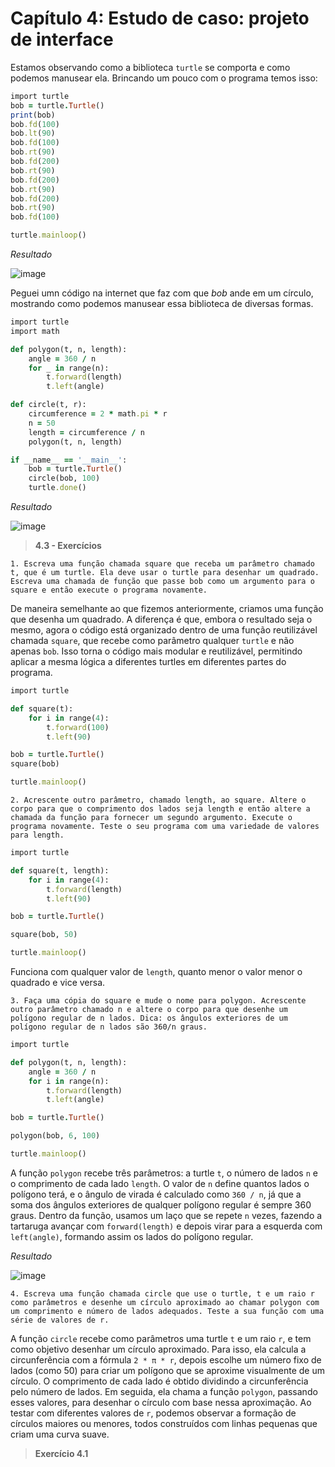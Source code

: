 # Capítulo 4: Estudo de caso: projeto de interface

Estamos observando como a biblioteca ```turtle``` se comporta e como podemos manusear ela. Brincando um pouco com o programa temos isso:

```ruby
import turtle
bob = turtle.Turtle()
print(bob)
bob.fd(100)
bob.lt(90)
bob.fd(100)
bob.rt(90)
bob.fd(200)
bob.rt(90)
bob.fd(200)
bob.rt(90)
bob.fd(200)
bob.rt(90)
bob.fd(100)

turtle.mainloop()
```

*Resultado*

![image](https://github.com/user-attachments/assets/7faf1c25-d7c9-484e-ab5a-86809e981453)

Peguei umn código na internet que faz com que *bob* ande em um círculo, mostrando como podemos manusear essa biblioteca de diversas formas. 

```ruby
import turtle
import math

def polygon(t, n, length):
    angle = 360 / n
    for _ in range(n):
        t.forward(length)
        t.left(angle)

def circle(t, r):
    circumference = 2 * math.pi * r
    n = 50
    length = circumference / n
    polygon(t, n, length)

if __name__ == '__main__':
    bob = turtle.Turtle()
    circle(bob, 100)
    turtle.done()
```

*Resultado*

![image](https://github.com/user-attachments/assets/ab39b59e-150f-4ccb-9793-2e74fc7a0817)

> **4.3 - Exercícios**

```1. Escreva uma função chamada square que receba um parâmetro chamado t, que é um turtle. Ela deve usar o turtle para desenhar um quadrado. Escreva uma chamada de função que passe bob como um argumento para o square e então execute o programa novamente.```

De maneira semelhante ao que fizemos anteriormente, criamos uma função que desenha um quadrado. A diferença é que, embora o resultado seja o mesmo, agora o código está organizado dentro de uma função reutilizável chamada ```square```, que recebe como parâmetro qualquer ```turtle``` e não apenas ```bob```. Isso torna o código mais modular e reutilizável, permitindo aplicar a mesma lógica a diferentes turtles em diferentes partes do programa.

```ruby
import turtle

def square(t):
    for i in range(4):
        t.forward(100)
        t.left(90)

bob = turtle.Turtle()
square(bob)

turtle.mainloop()
```

```2. Acrescente outro parâmetro, chamado length, ao square. Altere o corpo para que o comprimento dos lados seja length e então altere a chamada da função para fornecer um segundo argumento. Execute o programa novamente. Teste o seu programa com uma variedade de valores para length.```

```ruby
import turtle

def square(t, length):
    for i in range(4):
        t.forward(length)
        t.left(90)

bob = turtle.Turtle()

square(bob, 50)

turtle.mainloop()
```

Funciona com qualquer valor de ```length```, quanto menor o valor menor o quadrado e vice versa.

```3. Faça uma cópia do square e mude o nome para polygon. Acrescente outro parâmetro chamado n e altere o corpo para que desenhe um polígono regular de n lados. Dica: os ângulos exteriores de um polígono regular de n lados são 360/n graus.```

```ruby
import turtle

def polygon(t, n, length):
    angle = 360 / n
    for i in range(n):
        t.forward(length)
        t.left(angle)

bob = turtle.Turtle()

polygon(bob, 6, 100)

turtle.mainloop()
```

A função ```polygon``` recebe três parâmetros: a turtle ```t```, o número de lados ```n``` e o comprimento de cada lado ```length```. O valor de ```n``` define quantos lados o polígono terá, e o ângulo de virada é calculado como ```360 / n```, já que a soma dos ângulos exteriores de qualquer polígono regular é sempre 360 graus. Dentro da função, usamos um laço que se repete ```n``` vezes, fazendo a tartaruga avançar com ```forward(length)``` e depois virar para a esquerda com ```left(angle)```, formando assim os lados do polígono regular.

*Resultado*

![image](https://github.com/user-attachments/assets/96d1ac2e-fb37-4069-9ce0-25e18cf03c4b)

```4. Escreva uma função chamada circle que use o turtle, t e um raio r como parâmetros e desenhe um círculo aproximado ao chamar polygon com um comprimento e número de lados adequados. Teste a sua função com uma série de valores de r.```


A função ```circle``` recebe como parâmetros uma turtle ```t``` e um raio ```r```, e tem como objetivo desenhar um círculo aproximado. Para isso, ela calcula a circunferência com a fórmula ```2 * π * r```, depois escolhe um número fixo de lados (como 50) para criar um polígono que se aproxime visualmente de um círculo. O comprimento de cada lado é obtido dividindo a circunferência pelo número de lados. Em seguida, ela chama a função ```polygon```, passando esses valores, para desenhar o círculo com base nessa aproximação. Ao testar com diferentes valores de ```r```, podemos observar a formação de círculos maiores ou menores, todos construídos com linhas pequenas que criam uma curva suave.



> **Exercício 4.1**
